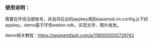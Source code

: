 ### 使用说明：

需要在环信注册账号，并且将后台的appkey填到easemob.im.config.js下的appkey，demo基于环信webim sdk，实现文字、图片收发。

demo相关教程：https://segmentfault.com/a/1190000005729743